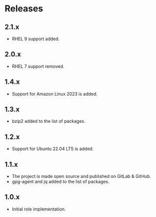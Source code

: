 # Releases

## 2.1.x

- RHEL 9 support added.

## 2.0.x

- RHEL 7 support removed.

## 1.4.x

- Support for Amazon Linux 2023 is added.

## 1.3.x

- bzip2 added to the list of packages.

## 1.2.x

- Support for Ubuntu 22.04 LTS is added.

## 1.1.x

- The project is made open source and published on GitLab & GitHub.
- gpg-agent and jq added to the list of packages.

## 1.0.x

- Initial role implementation.
